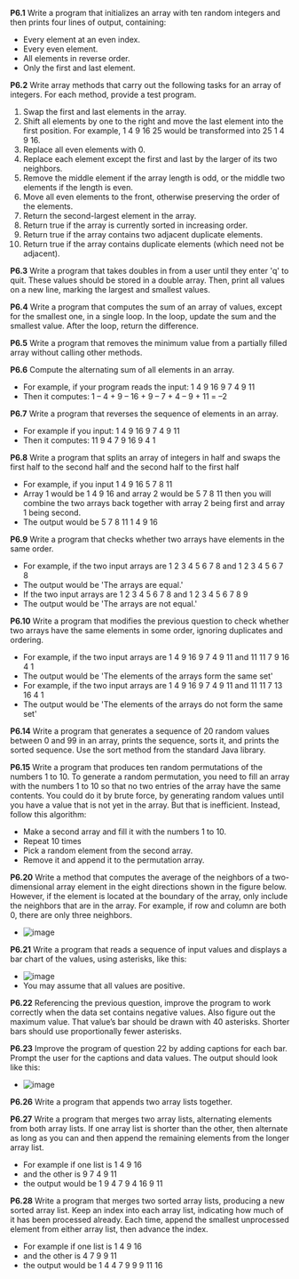 **P6.1** Write a program that initializes an array with ten random integers and then prints four lines of output, containing:

* Every element at an even index.
* Every even element. 
* All elements in reverse order. 
* Only the first and last element.

**P6.2** Write array methods that carry out the following tasks for an array of integers. For each method, provide a test program. 

1. Swap the first and last elements in the array. 
2. Shift all elements by one to the right and move the last element into the first position. For example, 1 4 9 16 25 would be transformed into 25 1 4 9 16. 
3. Replace all even elements with 0. 
4. Replace each element except the first and last by the larger of its two neighbors.
5. Remove the middle element if the array length is odd, or the middle two elements if the length is even. 
6. Move all even elements to the front, otherwise preserving the order of the elements. 
7. Return the second-largest element in the array. 
8. Return true if the array is currently sorted in increasing order. 
9. Return true if the array contains two adjacent duplicate elements. 
10. Return true if the array contains duplicate elements (which need not be adjacent).


**P6.3** Write a program that takes doubles in from a user until they enter 'q' to quit. These values should be stored in a double array. Then, print all values on a new line, marking the largest and smallest values. 

**P6.4** Write a program that computes the sum of an array of values, except for the smallest one, in a single loop. In the loop, update the sum and the smallest value. After the loop, return the difference.

**P6.5** Write a program that removes the minimum value from a partially filled array without calling other methods.

**P6.6** Compute the alternating sum of all elements in an array. 
 * For example, if your program reads the input: 1 4 9 16 9 7 4 9 11
 * Then it computes: 1 – 4 + 9 – 16 + 9 – 7 + 4 – 9 + 11 = –2

**P6.7** Write a program that reverses the sequence of elements in an array.
 * For example if you input: 1 4 9 16 9 7 4 9 11 
 * Then it computes: 11 9 4 7 9 16 9 4 1

**P6.8** Write a program that splits an array of integers in half and swaps the first half to the second half and the second half to the first half
 * For example, if you input 1 4 9 16 5 7 8 11
 * Array 1 would be 1 4 9 16 and array 2 would be 5 7 8 11 then you will combine the two arrays back together with array 2 being first and array 1 being second.
 * The output would be       5 7 8 11 1 4 9 16

**P6.9** Write a program that checks whether two arrays have elements in the same order. 
 * For example, if the two input arrays are 1 2 3 4 5 6 7 8 and 1 2 3 4 5 6 7 8
 * The output would be 'The arrays are equal.'
 * If the two input arrays are 1 2 3 4 5 6 7 8 and 1 2 3 4 5 6 7 8 9
 * The output would be 'The arrays are not equal.'

**P6.10** Write a program that modifies the previous question to check whether two arrays have the same elements in some order, ignoring duplicates and ordering.
 * For example, if the two input arrays are 1 4 9 16 9 7 4 9 11 and 11 11 7 9 16 4 1
 * The output would be 'The elements of the arrays form the same set'
 * For example, if the two input arrays are 1 4 9 16 9 7 4 9 11 and 11 11 7 13 16 4 1
 * The output would be 'The elements of the arrays do not form the same set'


**P6.14** Write a program that generates a sequence of 20 random values between 0 and 99 in an array, prints the sequence, sorts it, and prints the sorted sequence. Use the sort method from the standard Java library.

**P6.15** Write a program that produces ten random permutations of the numbers 1 to 10. To generate a random permutation, you need to fill an array with the numbers 1 to 10 so that no two entries of the array have the same contents. You could do it by brute force, by generating random values until you have a value that is not yet in the array. But that is inefficient. Instead, follow this algorithm:
 * Make a second array and fill it with the numbers 1 to 10. 
 * Repeat 10 times 
 * Pick a random element from the second array. 
 * Remove it and append it to the permutation array.

**P6.20** Write a method that computes the average of the neighbors of a two-dimensional array element in the eight directions shown in the figure below. However, if the element is located at the boundary of the array, only include the neighbors that are in the array. For example, if row and column are both 0, there are only three neighbors.
 * ![image](https://user-images.githubusercontent.com/92865953/199124117-8e00dc0e-3688-48a5-b0f2-f7328ef5d358.png)

**P6.21** Write a program that reads a sequence of input values and displays a bar chart of the values, using asterisks, like this: 
 * ![image](https://user-images.githubusercontent.com/92865953/199126381-8e396d46-b560-427c-b480-3b4e056e8c24.png)
 * You may assume that all values are positive. 

**P6.22** Referencing the previous question, improve the program to work correctly when the data set contains negative values. Also figure out the maximum value. That value’s bar should be drawn with 40 asterisks. Shorter bars should use proportionally fewer asterisks.

**P6.23** Improve the program of question 22 by adding captions for each bar. Prompt the user for the captions and data values. The output should look like this:
 * ![image](https://user-images.githubusercontent.com/92865953/199128296-3cfb9cb3-4a42-4aa5-b72c-bce584b9f91e.png)

**P6.26** Write a program that appends two array lists together.

**P6.27** Write a program that merges two array lists, alternating elements from both array lists. If one array list is shorter than the other, then alternate as long as you can and then append the remaining elements from the longer array list.
 * For example if one list is 1 4 9 16 
 * and the other is 9 7 4 9 11
 * the output would be 1 9 4 7 9 4 16 9 11

**P6.28** Write a program that merges two sorted array lists, producing a new sorted array list. Keep an index into each array list, indicating how much of it has been processed already. Each time, append the smallest unprocessed element from either array list, then advance the index.
 * For example if one list is 1 4 9 16 
 * and the other is 4 7 9 9 11
 * the output would be 1 4 4 7 9 9 9 11 16
